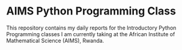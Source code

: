 # AIMS Python Programming Class

This repository contains my daily reports for the Introductory Python Programming classes I am currently taking at the African Institute of Mathematical Science (AIMS), Rwanda.
